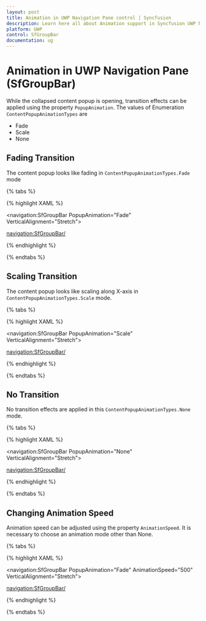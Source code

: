 ```yaml
---
layout: post
title: Animation in UWP Navigation Pane control | Syncfusion
description: Learn here all about Animation support in Syncfusion UWP Navigation Pane (SfGroupBar) control and more.
platform: UWP
control: SfGroupBar
documentation: ug
---
```


# Animation in UWP Navigation Pane (SfGroupBar)

While the collapsed content popup is opening, transition effects can be applied using the property `PopupAnimation`. The values of Enumeration `ContentPopupAnimationTypes` are

* Fade
* Scale
* None

## Fading Transition

The content popup looks like fading in `ContentPopupAnimationTypes.Fade` mode

{% tabs %}

{% highlight XAML %}

<navigation:SfGroupBar PopupAnimation="Fade" VerticalAlignment="Stretch">

<navigation:SfGroupBar/>

{% endhighlight %}

{% endtabs %}

## Scaling Transition

The content popup looks like scaling along X-axis in `ContentPopupAnimationTypes.Scale` mode.

{% tabs %}

{% highlight XAML %}

<navigation:SfGroupBar PopupAnimation="Scale" VerticalAlignment="Stretch">

<navigation:SfGroupBar/>

{% endhighlight %}

{% endtabs %}

## No Transition

No transition effects are applied in this `ContentPopupAnimationTypes.None` mode.

{% tabs %}

{% highlight XAML %}

<navigation:SfGroupBar PopupAnimation="None" VerticalAlignment="Stretch">

<navigation:SfGroupBar/>

{% endhighlight %}

{% endtabs %}

## Changing Animation Speed

Animation speed can be adjusted using the property `AnimationSpeed`. It is necessary to choose an animation mode other than None.

{% tabs %}

{% highlight XAML %}

<navigation:SfGroupBar PopupAnimation="Fade" AnimationSpeed="500" VerticalAlignment="Stretch">

<navigation:SfGroupBar/>

{% endhighlight %}

{% endtabs %}

